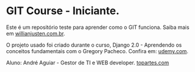 # GIT Course - Iniciante.

Este é um repositório teste para aprender como o GIT funciona.
Saiba mais em [willianjusten.com.br](http://willianjusten.com.br).

O projeto usado foi criado durante o curso, Django 2.0 - Aprendendo os conceitos fundamentais com o Gregory Pacheco.
Confira em: [udemy.com](https://www.udemy.com/course/django-20-aprendendo-os-conceitos-fundamentais/).


Aluno: André Aguiar - Gestor de TI e WEB developer.
[topartes.com](https://topartes.com)

